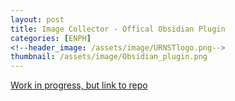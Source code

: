 ```yaml
---
layout: post
title: Image Collector - Offical Obsidian Plugin
categories: [ENPH]
<!--header_image: /assets/image/URNSTlogo.png-->
thumbnail: /assets/image/Obsidian_plugin.png
---
```


<style>
    /* Other styles remain unchanged */

    /* Adjust the top margin of the posts container to push it down */
    .posts {
        margin-top: 35px; /* Add more space at the top of the posts container */
        width: 100%; /* Full width of the parent container */
        position: relative;
        z-index: 3; /* Above the background section but below the navigation and header */
    }

    /* Rest of your styles */
</style>

<!--more-->

[Work in progress, but link to repo](https://github.com/tdaykin/obsidian_image_collector)


